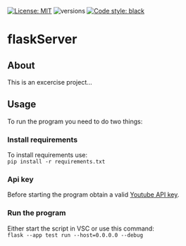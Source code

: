 [![License: MIT](https://img.shields.io/badge/License-MIT-yellow.svg)](https://opensource.org/licenses/MIT)
![versions](https://img.shields.io/pypi/pyversions/pybadges.svg)
[![Code style: black](https://img.shields.io/badge/code%20style-black-000000.svg)](https://github.com/psf/black)

# flaskServer

## About
This is an excercise project...

## Usage
To run the program you need to do two things:

### Install requirements
To install requirements use: <br>
`pip install -r requirements.txt`

### Api key
Before starting the program obtain a valid [Youtube API key](https://developers.google.com/youtube/v3).

### Run the program
Either start the script in VSC or use this command: <br>
`flask --app test run --host=0.0.0.0 --debug`
